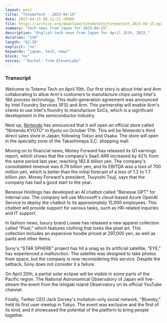 ```yaml
---
layout: post
title: "TotemoTech - 2023-04-15"
date: 2023-04-15 08:11:21 +0900
file: https://archive.org/download/totemotech/totemotech_2023-04-15.mp3
summary: "Tech news from Japan for 2023-04-15"
description: "English tech news from Japan for April 15th, 2023."
duration: "159"
length: "02:39"
explicit: "no"
keywords: "japan, tech, news"
block: "no"
voices: "'Rachel' from ElevenLabs"
---
```


### Transcript

Welcome to Totemo Tech on April 15th. Our first story is about Intel and Arm collaborating to allow Arm's customers to manufacture chips using Intel's 18A process technology. This multi-generation agreement was announced by Intel Foundry Services (IFS) and Arm. This partnership will enable Arm's clients to use Intel's foundry to manufacture SoCs, which is a significant development in the semiconductor industry.

Next up, [Nintendo](/companies/nintendo) has announced that it will open an official store called "Nintendo KYOTO" in Kyoto on October 17th. This will be Nintendo's third direct sales store in Japan, following Tokyo and Osaka. The store will open in the specialty zone of the Takashimaya S.C. shopping mall.

Moving on to financial news, Money Forward has released its Q1 earnings report, which shows that the company's SaaS ARR increased by 42% from the same period last year, reaching 182.8 billion yen. The company's consolidated revenue was 6.79 billion yen, and its EBITDA was a loss of 700 million yen, which is better than the initial forecast of a loss of 1.2 to 1.7 billion yen. Money Forward's president, Tsuyoshi Tsuji, says that the company has had a good start to the year.

Benesse Holdings has developed an AI chatbot called "Benesse GPT" for internal use. The company will use Microsoft's cloud-based Azure OpenAI Service to deploy the chatbot to its approximately 15,000 employees. This chatbot will provide support for various tasks, such as HR-related inquiries and IT support.

In fashion news, luxury brand Loewe has released a new apparel collection called "Pixel," which features clothing that looks like pixel art. This collection includes an expensive hoodie priced at 297,000 yen, as well as pants and other items.

Sony's "STAR SPHERE" project has hit a snag as its artificial satellite, "EYE," has experienced a malfunction. The satellite was designed to take photos from space, but the company is now reconsidering this service. Despite the setback, Sony does not consider it a failure.

On April 20th, a partial solar eclipse will be visible in some parts of the Pacific region. The National Astronomical Observatory of Japan will live-stream the event from the Ishigaki Island Observatory on its official YouTube channel.

Finally, Twitter CEO Jack Dorsey's invitation-only social network, "Bluesky," held its first user meetup in Tokyo. The event was exclusive and the first of its kind, and it showcased the potential of the platform to bring people together.
